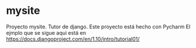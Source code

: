# mysite
Proyecto mysite. Tutor de django. Este proyecto está hecho con Pycharm
El ejmplo que se sigue aqui está en https://docs.djangoproject.com/en/1.10/intro/tutorial01/

